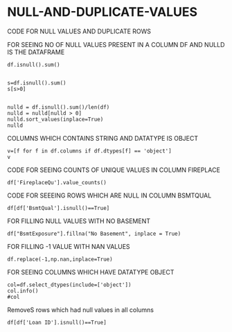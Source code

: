 # NULL-AND-DUPLICATE-VALUES
CODE FOR NULL VALUES AND DUPLICATE ROWS

FOR SEEING NO OF NULL VALUES PRESENT IN A COLUMN
DF AND NULLD IS THE DATAFRAME

    df.isnull().sum()
  
 
    s=df.isnull().sum()
    s[s>0]
    
    
    nulld = df.isnull().sum()/len(df)
    nulld = nulld[nulld > 0]
    nulld.sort_values(inplace=True)
    nulld
    
 COLUMNS WHICH CONTAINS STRING AND DATATYPE IS OBJECT
    
    v=[f for f in df.columns if df.dtypes[f] == 'object']
    v
    
 CODE FOR SEEING COUNTS OF UNIQUE VALUES IN COLUMN FIREPLACE
 
    df['FireplaceQu'].value_counts()
   
 CODE FOR SEEEING ROWS WHICH ARE NULL IN COLUMN BSMTQUAL
    
    df[df['BsmtQual'].isnull()==True]
    
 FOR FILLING NULL VALUES WITH NO BASEMENT
    
    df["BsmtExposure"].fillna("No Basement", inplace = True) 
  
  FOR FILLING -1 VALUE WITH NAN VALUES
  
    df.replace(-1,np.nan,inplace=True)    
    
 FOR SEEING COLUMNS WHICH HAVE DATATYPE OBJECT
    
    col=df.select_dtypes(include=['object'])
    col.info()
    #col
    
RemoveS rows which had null values in all columns  

    df[df['Loan ID'].isnull()==True]

    
